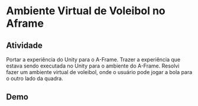 # Ambiente Virtual de Voleibol no Aframe

## Atividade

Portar a experiência do Unity para o A-Frame. Trazer a experiência que estava sendo executada no Unity para o ambiente do A-Frame.
Resolvi fazer um ambiente virtual de voleibol, onde o usuário pode jogar a bola para o outro lado da quadra.

## Demo
